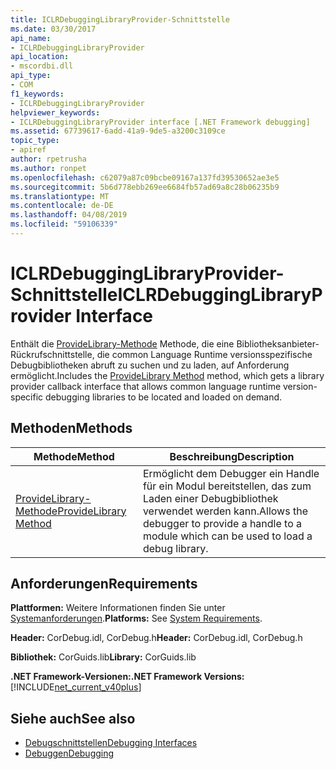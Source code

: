 ```yaml
---
title: ICLRDebuggingLibraryProvider-Schnittstelle
ms.date: 03/30/2017
api_name:
- ICLRDebuggingLibraryProvider
api_location:
- mscordbi.dll
api_type:
- COM
f1_keywords:
- ICLRDebuggingLibraryProvider
helpviewer_keywords:
- ICLRDebuggingLibraryProvider interface [.NET Framework debugging]
ms.assetid: 67739617-6add-41a9-9de5-a3200c3109ce
topic_type:
- apiref
author: rpetrusha
ms.author: ronpet
ms.openlocfilehash: c62079a87c09bcbe09167a137fd39530652ae3e5
ms.sourcegitcommit: 5b6d778ebb269ee6684fb57ad69a8c28b06235b9
ms.translationtype: MT
ms.contentlocale: de-DE
ms.lasthandoff: 04/08/2019
ms.locfileid: "59106339"
---
```

# <a name="iclrdebugginglibraryprovider-interface"></a><span data-ttu-id="fe582-102">ICLRDebuggingLibraryProvider-Schnittstelle</span><span class="sxs-lookup"><span data-stu-id="fe582-102">ICLRDebuggingLibraryProvider Interface</span></span>
<span data-ttu-id="fe582-103">Enthält die [ProvideLibrary-Methode](../../../../docs/framework/unmanaged-api/debugging/iclrdebugginglibraryprovider-providelibrary-method.md) Methode, die eine Bibliotheksanbieter-Rückrufschnittstelle, die common Language Runtime versionsspezifische Debugbibliotheken abruft zu suchen und zu laden, auf Anforderung ermöglicht.</span><span class="sxs-lookup"><span data-stu-id="fe582-103">Includes the [ProvideLibrary Method](../../../../docs/framework/unmanaged-api/debugging/iclrdebugginglibraryprovider-providelibrary-method.md) method, which gets a library provider callback interface that allows common language runtime version-specific debugging libraries to be located and loaded on demand.</span></span>  
  
## <a name="methods"></a><span data-ttu-id="fe582-104">Methoden</span><span class="sxs-lookup"><span data-stu-id="fe582-104">Methods</span></span>  
  
|<span data-ttu-id="fe582-105">Methode</span><span class="sxs-lookup"><span data-stu-id="fe582-105">Method</span></span>|<span data-ttu-id="fe582-106">Beschreibung</span><span class="sxs-lookup"><span data-stu-id="fe582-106">Description</span></span>|  
|------------|-----------------|  
|[<span data-ttu-id="fe582-107">ProvideLibrary-Methode</span><span class="sxs-lookup"><span data-stu-id="fe582-107">ProvideLibrary Method</span></span>](../../../../docs/framework/unmanaged-api/debugging/iclrdebugginglibraryprovider-providelibrary-method.md)|<span data-ttu-id="fe582-108">Ermöglicht dem Debugger ein Handle für ein Modul bereitstellen, das zum Laden einer Debugbibliothek verwendet werden kann.</span><span class="sxs-lookup"><span data-stu-id="fe582-108">Allows the debugger to provide a handle to a module which can be used to load a debug library.</span></span>|  
  
## <a name="requirements"></a><span data-ttu-id="fe582-109">Anforderungen</span><span class="sxs-lookup"><span data-stu-id="fe582-109">Requirements</span></span>  
 <span data-ttu-id="fe582-110">**Plattformen:** Weitere Informationen finden Sie unter [Systemanforderungen](../../../../docs/framework/get-started/system-requirements.md).</span><span class="sxs-lookup"><span data-stu-id="fe582-110">**Platforms:** See [System Requirements](../../../../docs/framework/get-started/system-requirements.md).</span></span>  
  
 <span data-ttu-id="fe582-111">**Header:** CorDebug.idl, CorDebug.h</span><span class="sxs-lookup"><span data-stu-id="fe582-111">**Header:** CorDebug.idl, CorDebug.h</span></span>  
  
 <span data-ttu-id="fe582-112">**Bibliothek:** CorGuids.lib</span><span class="sxs-lookup"><span data-stu-id="fe582-112">**Library:** CorGuids.lib</span></span>  
  
 **<span data-ttu-id="fe582-113">.NET Framework-Versionen:</span><span class="sxs-lookup"><span data-stu-id="fe582-113">.NET Framework Versions:</span></span>** [!INCLUDE[net_current_v40plus](../../../../includes/net-current-v40plus-md.md)]  
  
## <a name="see-also"></a><span data-ttu-id="fe582-114">Siehe auch</span><span class="sxs-lookup"><span data-stu-id="fe582-114">See also</span></span>

- [<span data-ttu-id="fe582-115">Debugschnittstellen</span><span class="sxs-lookup"><span data-stu-id="fe582-115">Debugging Interfaces</span></span>](../../../../docs/framework/unmanaged-api/debugging/debugging-interfaces.md)
- [<span data-ttu-id="fe582-116">Debuggen</span><span class="sxs-lookup"><span data-stu-id="fe582-116">Debugging</span></span>](../../../../docs/framework/unmanaged-api/debugging/index.md)
